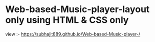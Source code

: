 # Web-based-Music-player-layout only using HTML & CSS only
view :-  https://subhajit889.github.io/Web-based-Music-player-/
